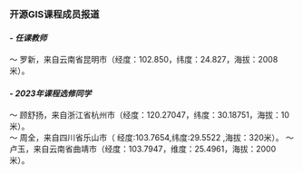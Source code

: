 ### **开源GIS课程成员报道**
#### - **_任课教师_**
～ 罗新，来自云南省昆明市（经度：102.850，纬度：24.827，海拔：2008米）。
#### - **_2023年课程选修同学_**
～ 顾舒扬，来自浙江省杭州市（经度：120.27047，纬度：30.18751，海拔：10米）。  
～ 周全，来自四川省乐山市（ 经度:103.7654,纬度:29.5522 ,海拔：320米）。
～ 卢玉，来自云南省曲靖市（经度：103.7947，维度：25.4961，海拔：2000米）。

